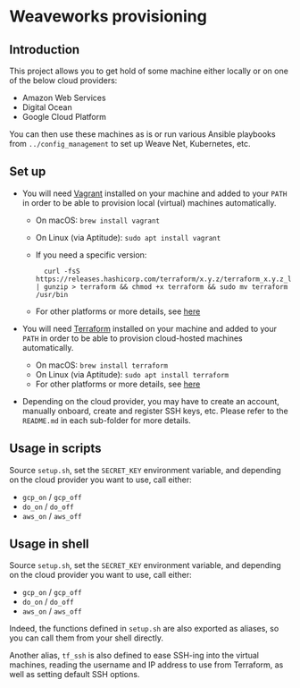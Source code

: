 # Weaveworks provisioning

## Introduction

This project allows you to get hold of some machine either locally or on one of the below cloud providers:

* Amazon Web Services
* Digital Ocean
* Google Cloud Platform

You can then use these machines as is or run various Ansible playbooks from `../config_management` to set up Weave Net, Kubernetes, etc.

## Set up

* You will need [Vagrant](https://www.vagrantup.com) installed on your machine and added to your `PATH` in order to be able to provision local (virtual) machines automatically.

  * On macOS: `brew install vagrant`
  * On Linux (via Aptitude): `sudo apt install vagrant`
  * If you need a specific version:

          curl -fsS https://releases.hashicorp.com/terraform/x.y.z/terraform_x.y.z_linux_amd64.zip | gunzip > terraform && chmod +x terraform && sudo mv terraform /usr/bin

  * For other platforms or more details, see [here](https://www.vagrantup.com/docs/installation/)

* You will need [Terraform](https://www.terraform.io) installed on your machine and added to your `PATH` in order to be able to provision cloud-hosted machines automatically.

  * On macOS: `brew install terraform`
  * On Linux (via Aptitude): `sudo apt install terraform`
  * For other platforms or more details, see [here](https://www.terraform.io/intro/getting-started/install.html)

* Depending on the cloud provider, you may have to create an account, manually onboard, create and register SSH keys, etc. 
  Please refer to the `README.md` in each sub-folder for more details.

## Usage in scripts

Source `setup.sh`, set the `SECRET_KEY` environment variable, and depending on the cloud provider you want to use, call either:

* `gcp_on` / `gcp_off`
* `do_on` / `do_off`
* `aws_on` / `aws_off`

## Usage in shell

Source `setup.sh`, set the `SECRET_KEY` environment variable, and depending on the cloud provider you want to use, call either:

* `gcp_on` / `gcp_off`
* `do_on` / `do_off`
* `aws_on` / `aws_off`

Indeed, the functions defined in `setup.sh` are also exported as aliases, so you can call them from your shell directly.

Another alias, `tf_ssh` is also defined to ease SSH-ing into the virtual machines, reading the username and IP address to use from Terraform, as well as setting default SSH options.
